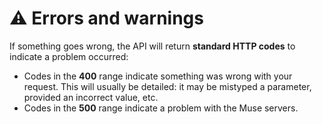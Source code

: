 # ⚠️ Errors and warnings

If something goes wrong, the API will return **standard HTTP codes** to indicate a problem occurred:
- Codes in the **400** range indicate something was wrong with your request. This will usually be detailed: it may 
be mistyped a parameter, provided an incorrect value, etc.
- Codes in the **500** range indicate a problem with the Muse servers. 